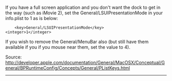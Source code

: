 If you have a full screen application and you don't want the dock to get in the way (such as iMovie 2), set the General/LSUIPresentationMode in your info.plist to 1 as is below:

    	<key>General/LSUIPresentationMode</key>
	<integer>1</integer>

If you wish to remove the General/MenuBar also (but still have them available if you if you mouse near them, set the value to 4).

Source: http://developer.apple.com/documentation/General/MacOSX/Conceptual/General/BPRuntimeConfig/Concepts/General/PListKeys.html

----